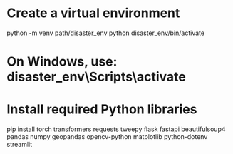 # Create a virtual environment
python -m venv path/disaster_env 
python disaster_env/bin/activate  
# On Windows, use: disaster_env\Scripts\activate

# Install required Python libraries
pip install torch transformers requests tweepy flask fastapi beautifulsoup4 pandas numpy geopandas opencv-python matplotlib python-dotenv streamlit
